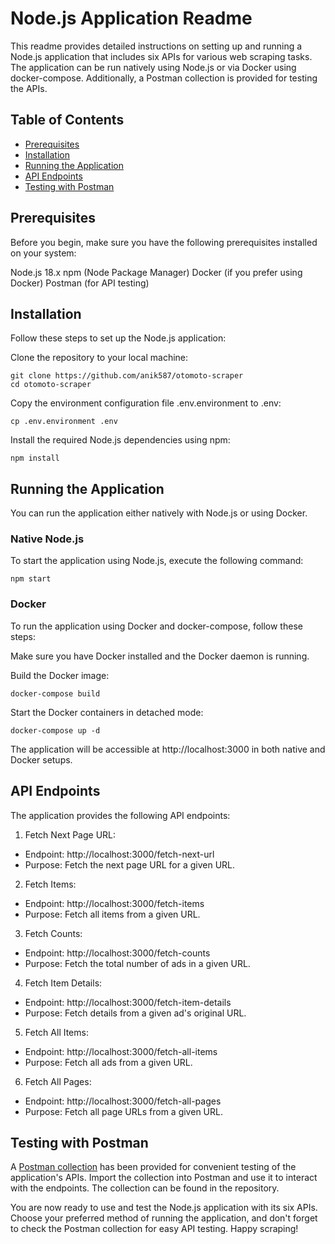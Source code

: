 # Node.js Application Readme

This readme provides detailed instructions on setting up and running a Node.js application that includes six APIs for various web scraping tasks. The application can be run natively using Node.js or via Docker using docker-compose. Additionally, a Postman collection is provided for testing the APIs.

## Table of Contents
- [Prerequisites](https://github.com/anik587/otomoto-scraper#prerequisites)
- [Installation](https://github.com/anik587/otomoto-scraper#installation)
- [Running the Application](https://github.com/anik587/otomoto-scraper#running-the-application)
- [API Endpoints](https://github.com/anik587/otomoto-scraper#api-endpoints)
- [Testing with Postman](https://github.com/anik587/otomoto-scraper#testing-with-postman)

## Prerequisites

Before you begin, make sure you have the following prerequisites installed on your system:

Node.js 18.x
npm (Node Package Manager)
Docker (if you prefer using Docker)
Postman (for API testing)

## Installation
Follow these steps to set up the Node.js application:

Clone the repository to your local machine:

```
git clone https://github.com/anik587/otomoto-scraper
cd otomoto-scraper
```
Copy the environment configuration file .env.environment to .env:
```
cp .env.environment .env
```

Install the required Node.js dependencies using npm:

```
npm install
```
## Running the Application
You can run the application either natively with Node.js or using Docker.

### Native Node.js
To start the application using Node.js, execute the following command:
```
npm start
```
### Docker
To run the application using Docker and docker-compose, follow these steps:

Make sure you have Docker installed and the Docker daemon is running.

Build the Docker image:
```
docker-compose build
```
Start the Docker containers in detached mode:
```
docker-compose up -d
```
The application will be accessible at http://localhost:3000 in both native and Docker setups.

## API Endpoints
The application provides the following API endpoints:

1. Fetch Next Page URL:

- Endpoint: http://localhost:3000/fetch-next-url
- Purpose: Fetch the next page URL for a given URL.

2. Fetch Items:

- Endpoint: http://localhost:3000/fetch-items
- Purpose: Fetch all items from a given URL.
3. Fetch Counts:

- Endpoint: http://localhost:3000/fetch-counts
- Purpose: Fetch the total number of ads in a given URL.
4. Fetch Item Details:

- Endpoint: http://localhost:3000/fetch-item-details
- Purpose: Fetch details from a given ad's original URL.
5. Fetch All Items:

- Endpoint: http://localhost:3000/fetch-all-items
- Purpose: Fetch all ads from a given URL.
6. Fetch All Pages:

- Endpoint: http://localhost:3000/fetch-all-pages
- Purpose: Fetch all page URLs from a given URL.

## Testing with Postman
A [Postman collection](https://github.com/anik587/otomoto-scraper/blob/master/otomoto%20scrapper.postman_collection.json) has been provided for convenient testing of the application's APIs. Import the collection into Postman and use it to interact with the endpoints. The collection can be found in the repository.

You are now ready to use and test the Node.js application with its six APIs. Choose your preferred method of running the application, and don't forget to check the Postman collection for easy API testing. Happy scraping!

